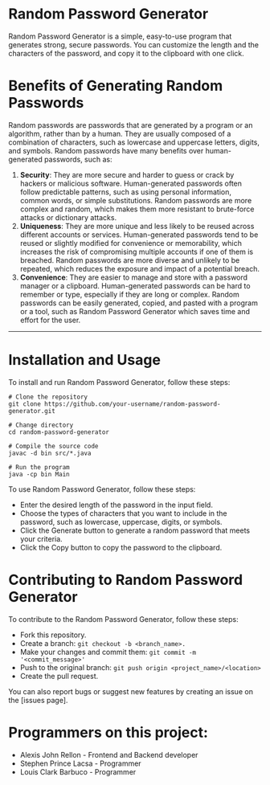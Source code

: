 # Random Password Generator
Random Password Generator is a simple, easy-to-use program that generates strong, secure passwords. You can customize the length and the characters of the password, and copy it to the clipboard with one click.

# Benefits of Generating Random Passwords
Random passwords are passwords that are generated by a program or an algorithm, rather than by a human. 
They are usually composed of a combination of characters, such as lowercase and uppercase letters, digits, and symbols. 
Random passwords have many benefits over human-generated passwords, such as:

1. **Security**: They are more secure and harder to guess or crack by hackers or malicious software.
Human-generated passwords often follow predictable patterns, such as using personal information, common words, or simple substitutions.
Random passwords are more complex and random, which makes them more resistant to brute-force attacks or dictionary attacks.
2. **Uniqueness**: They are more unique and less likely to be reused across different accounts or services. 
Human-generated passwords tend to be reused or slightly modified for convenience or memorability, which increases the risk of compromising multiple accounts if one of them is breached. 
Random passwords are more diverse and unlikely to be repeated, which reduces the exposure and impact of a potential breach.
3. **Convenience**: They are easier to manage and store with a password manager or a clipboard. 
Human-generated passwords can be hard to remember or type, especially if they are long or complex. 
Random passwords can be easily generated, copied, and pasted with a program or a tool, such as Random Password Generator which saves time and effort for the user.
---

# Installation and Usage
To install and run Random Password Generator, follow these steps:

```
# Clone the repository
git clone https://github.com/your-username/random-password-generator.git

# Change directory
cd random-password-generator

# Compile the source code
javac -d bin src/*.java

# Run the program
java -cp bin Main
```

To use Random Password Generator, follow these steps:

* Enter the desired length of the password in the input field.
* Choose the types of characters that you want to include in the password, such as lowercase, uppercase, digits, or symbols.
* Click the Generate button to generate a random password that meets your criteria.
* Click the Copy button to copy the password to the clipboard.

# Contributing to Random Password Generator
To contribute to the Random Password Generator, follow these steps:

* Fork this repository.
* Create a branch: `git checkout -b <branch_name>.`
* Make your changes and commit them: `git commit -m '<commit_message>'`
* Push to the original branch: `git push origin <project_name>/<location>`
* Create the pull request.

You can also report bugs or suggest new features by creating an issue on the [issues page].


# Programmers on this project:
* Alexis John Rellon - Frontend and Backend developer
* Stephen Prince Lacsa - Programmer
* Louis Clark Barbuco - Programmer

